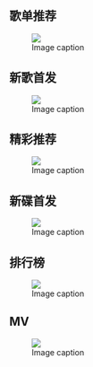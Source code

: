 ## 歌单推荐
<figure>
  <img src="http://127.0.0.1:8000/xd-example-tutorials/images/music-tall1.png"  />
  <figcaption>Image caption</figcaption>
</figure>

## 新歌首发
<figure>
  <img src="http://127.0.0.1:8000/xd-example-tutorials/images/music-tall2.png"  />
  <figcaption>Image caption</figcaption>
</figure>

## 精彩推荐
<figure>
  <img src="http://127.0.0.1:8000/xd-example-tutorials/images/music-tall3.png"  />
  <figcaption>Image caption</figcaption>
</figure>

## 新碟首发
<figure>
  <img src="http://127.0.0.1:8000/xd-example-tutorials/images/music-tall4.png"  />
  <figcaption>Image caption</figcaption>
</figure>

## 排行榜
<figure>
  <img src="http://127.0.0.1:8000/xd-example-tutorials/images/music-tall5.png"  />
  <figcaption>Image caption</figcaption>
</figure>

## MV
<figure>
  <img src="http://127.0.0.1:8000/xd-example-tutorials/images/music-tall6.png"  />
  <figcaption>Image caption</figcaption>
</figure>
